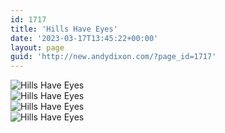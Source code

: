 ```yaml
---
id: 1717
title: 'Hills Have Eyes'
date: '2023-03-17T13:45:22+00:00'
layout: page
guid: 'http://new.andydixon.com/?page_id=1717'
---
```


![Hills Have Eyes](https://i0.wp.com/assets.g8x2.ldn.idrivee2-23.com/posters/Hills%20Have%20Eyes%2001.jpg?w=1200&ssl=1 "Hills Have Eyes")  
![Hills Have Eyes](https://i0.wp.com/assets.g8x2.ldn.idrivee2-23.com/posters/Hills%20Have%20Eyes%2002.jpg?w=1200&ssl=1 "Hills Have Eyes")  
![Hills Have Eyes](https://i0.wp.com/assets.g8x2.ldn.idrivee2-23.com/posters/Hills%20Have%20Eyes%2003.jpg?w=1200&ssl=1 "Hills Have Eyes")  
![Hills Have Eyes](https://i0.wp.com/assets.g8x2.ldn.idrivee2-23.com/posters/Hills%20Have%20Eyes%2004.jpg?w=1200&ssl=1 "Hills Have Eyes")